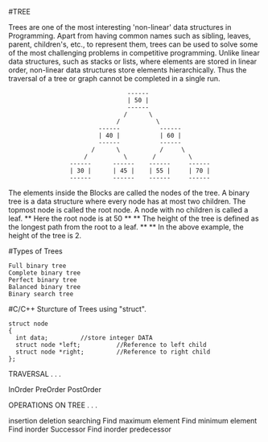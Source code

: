 #TREE

Trees are one of the most interesting 'non-linear' data structures in Programming. Apart from having common names such as sibling, leaves, parent, children's, etc.,
to represent them, trees can be used to solve some of the most challenging problems in competitive programming.
Unlike linear data structures, such as stacks or lists, where elements are stored in linear order, non-linear data structures store elements hierarchically. 
Thus the traversal of a tree or graph cannot be completed in a single run.

                                     ------
                                     | 50 |
                                     ------
                                    /      \
                                  /          \
                             ------           ------
                             | 40 |           | 60 |
                             ------           ------
                           /      \           /     \
                         /          \       /         \
                     ------      ------    ------     ------
                     | 30 |      | 45 |    | 55 |     | 70 |
                     ------      ------    ------     ------

The elements inside the Blocks are called the nodes of the tree. A binary tree is a data structure where every node has at most two children.
The topmost node is called the root node. A node with no children is called a leaf.
** Here the root node is at 50 **
** The height of the tree is defined as the longest path from the root to a leaf. **
** In the above example, the height of the tree is 2.

#Types of Trees

    Full binary tree
    Complete binary tree
    Perfect binary tree
    Balanced binary tree
    Binary search tree
    
#C/C++ Sturcture of Trees using "struct".

    struct node 
    {
      int data;         //store integer DATA
      struct node *left;          //Reference to left child
      struct node *right;         //Reference to right child
    };
    
TRAVERSAL . . .

  InOrder
  PreOrder
  PostOrder

OPERATIONS ON TREE . . .

  insertion
  deletion
  searching
  Find maximum element
  Find minimum element
  Find inorder Successor
  Find inorder predecessor 
